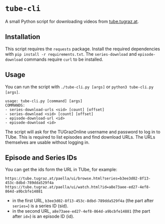 # `tube-cli`

A small Python script for downloading videos from [tube.tugraz.at](https://tube.tugraz.at).

## Installation

This script requires the `requests` package. Install the required dependencies
with `pip install -r requirements.txt`. The `series-download` and
`episode-download` commands require `curl` to be installed.

## Usage

You can run the script with `./tube-cli.py [args]` or `python3 tube-cli.py
[args]`.

```
usage: tube-cli.py [command] [args]
COMMANDS:
- series-download-urls <sid> [count] [offset]
- series-download <sid> [count] [offset]
- episode-download-url <id>
- episode-download <id>
```

The script will ask for the TUGrazOnline username and password to log in to
TUbe. This is required to list episodes and find download URLs. The URLs
themselves are usable without logging in.

## Episode and Series IDs

You can get the ids form the URL in TUbe, for example:

```
https://tube.tugraz.at/paella/ui/browse.html?series=b3ee3d02-8f13-453c-8dbd-789dda529f4a
https://tube.tugraz.at/paella/ui/watch.html?id=a8e73aee-ed27-4ef8-864d-a9bcbfe14881
```

- in the first URL, `b3ee3d02-8f13-453c-8dbd-789dda529f4a` (the part after
`series=`) is a series ID (sid).
- in the second URL, `a8e73aee-ed27-4ef8-864d-a9bcbfe14881` (the part after
`id=`) is an episode ID (id).
